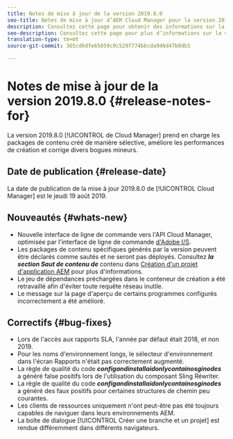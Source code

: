 ```yaml
---
title: Notes de mise à jour de la version 2019.8.0
seo-title: Notes de mise à jour d’AEM Cloud Manager pour la version 2019.8.0
description: Consultez cette page pour obtenir des informations sur la version 2019.8.0 de Cloud Manager.
seo-description: Consultez cette page pour plus d’informations sur la version 2019.8.0 d’AEM Cloud Manager.
translation-type: tm+mt
source-git-commit: 365cd6dfe65059c0c529f774bbcda946d47b0db5

---
```


# Notes de mise à jour de la version 2019.8.0 {#release-notes-for}

La version 2019.8.0 [!UICONTROL de Cloud Manager] prend en charge les packages de contenu créé de manière sélective, améliore les performances de création et corrige divers bogues mineurs.

## Date de publication {#release-date}

La date de publication de la mise à jour 2019.8.0 de [!UICONTROL Cloud Manager] est le jeudi 19 août 2019.

## Nouveautés {#whats-new}

* Nouvelle interface de ligne de commande vers l'API Cloud Manager, optimisée par l'interface de ligne de commande [d'Adobe I/S](https://github.com/adobe/aio-cli-plugin-cloudmanager).
* Les packages de contenu spécifiques générés par la version peuvent être déclarés comme sautés et ne seront pas déployés. Consultez ***la section Saut de contenu de*** contenu dans [Création d'un projet d'application AEM](create-an-application-project.md) pour plus d'informations.
* Le jeu de dépendances préchargées dans le conteneur de création a été retravaillé afin d'éviter toute requête réseau inutile.
* Le message sur la page d'aperçu de certains programmes configurés incorrectement a été amélioré.

## Correctifs {#bug-fixes}

* Lors de l'accès aux rapports SLA, l'année par défaut était 2018, et non 2019.
* Pour les noms d'environnement longs, le sélecteur d'environnement dans l'écran Rapports n'était pas correctement augmenté.
* La règle de qualité du code ***configandinstallaidonlycontainosginodes*** a généré false positifs lors de l'utilisation du composant Sling Réwriter.
* La règle de qualité du code ***configandinstallaidonlycontainosginodes*** a généré des faux positifs pour certaines structures de chemin peu courantes.
* Les clients de ressources uniquement n'ont peut-être pas été toujours capables de naviguer dans leurs environnements AEM.
* La boîte de dialogue [!UICONTROL Créer une branche et un projet] est rendue différemment dans différents navigateurs.
